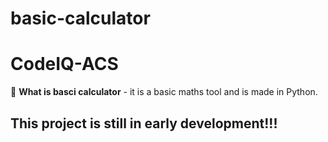 # basic-calculator

# CodeIQ-ACS

🤔 **What is basci calculator** - it is a basic maths tool and is made in Python.

## This project is still in early development!!!

